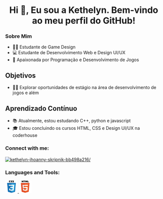 <h1 align="center">Hi 👋, Eu sou a Kethelyn. Bem-vindo ao meu perfil do GitHub!</h1>
<h3> Sobre Mim </h3>

- 👩‍🎓 Estudante de Game Design
- 💻 Estudante de Desenvolvimento Web e Design UI/UX
- 🚀 Apaixonada por Programação e Desenvolvimento de Jogos

## Objetivos

- 👩‍💼 Explorar oportunidades de estágio na área de desenvolvimento de jogos e além

## Aprendizado Contínuo

- 📚 Atualmente, estou estudando C++, python e javascript
- 🎓 Estou concluindo os cursos HTML, CSS e Design UI/UX na coderhouse

<h3 align="left">Connect with me:</h3>
<p align="left">
<a href="https://linkedin.com/in/kethelyn-jhoanny-skripnik-bb498a216/" target="blank"><img align="center" src="https://raw.githubusercontent.com/rahuldkjain/github-profile-readme-generator/master/src/images/icons/Social/linked-in-alt.svg" alt="kethelyn-jhoanny-skripnik-bb498a216/" height="30" width="40" /></a>
</p>

<h3 align="left">Languages and Tools:</h3>
<p align="left"> <a href="https://www.w3schools.com/css/" target="_blank" rel="noreferrer"> <img src="https://raw.githubusercontent.com/devicons/devicon/master/icons/css3/css3-original-wordmark.svg" alt="css3" width="40" height="40"/> </a> <a href="https://www.w3.org/html/" target="_blank" rel="noreferrer"> <img src="https://raw.githubusercontent.com/devicons/devicon/master/icons/html5/html5-original-wordmark.svg" alt="html5" width="40" height="40"/> </a> </p>
